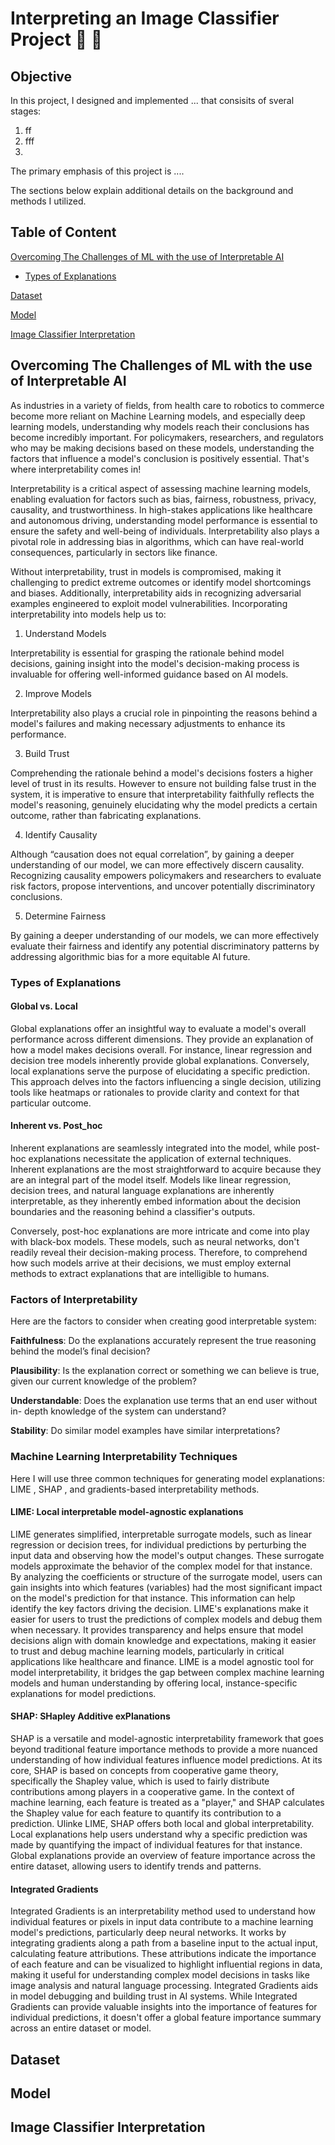 # Interpreting an Image Classifier Project :blue_car: :truck:

## Objective

In this project, I designed and implemented ... that consisits of sveral stages:

1. ff
2. fff
3. 

The primary emphasis of this project is ....

The sections below explain additional details on the background and methods I utilized.

## Table of Content

[Overcoming The Challenges of ML with the use of Interpretable AI](README.md#overcoming-the-challenges-of-ml-with-the-use-of-interpretable-ai)

* [Types of Explanations](README.md#Types-of-Explanations)

[Dataset](README.md#dataset)

[Model](README.md#model)

[Image Classifier Interpretation](README.md#image-classifier-interpretation)


## Overcoming The Challenges of ML with the use of Interpretable AI

As industries in a variety of fields, from health care to robotics to commerce become more reliant on Machine Learning models, and especially deep learning models, understanding why models reach their conclusions has become incredibly important. For policymakers, researchers, and regulators who may be making decisions based on these models, understanding the factors that influence a model's conclusion is positively essential. That's where interpretability comes in!

Interpretability is a critical aspect of assessing machine learning models, enabling evaluation for factors such as bias, fairness, robustness, privacy, causality, and trustworthiness. In high-stakes applications like healthcare and autonomous driving, understanding model performance is essential to ensure the safety and well-being of individuals. Interpretability also plays a pivotal role in addressing bias in algorithms, which can have real-world consequences, particularly in sectors like finance.

Without interpretability, trust in models is compromised, making it challenging to predict extreme outcomes or identify model shortcomings and biases. Additionally, interpretability aids in recognizing adversarial examples engineered to exploit model vulnerabilities. Incorporating interpretability into models help us to: 

1. Understand Models

  Interpretability is essential for grasping the rationale behind model decisions, gaining insight into the model's decision-making process is invaluable for offering well-informed guidance based on AI models.
  
2. Improve Models

  Interpretability also plays a crucial role in pinpointing the reasons behind a model's failures and making necessary adjustments to enhance its performance. 
  
3. Build Trust

  Comprehending the rationale behind a model's decisions fosters a higher level of trust in its results. However to ensure not building false trust in the system, it is imperative to ensure that interpretability faithfully reflects the model's reasoning, genuinely elucidating why the model predicts a certain outcome, rather than fabricating explanations.
  
4. Identify Causality

  Although “causation does not equal correlation”,  by gaining a deeper understanding of our model, we can more effectively discern causality. Recognizing causality empowers policymakers and researchers to evaluate risk factors, propose interventions, and uncover potentially discriminatory conclusions.
  
5. Determine Fairness

  By gaining a deeper understanding of our models, we can more effectively evaluate their fairness and identify any potential discriminatory patterns by addressing algorithmic bias for a more equitable AI future.

### Types of Explanations

#### Global vs. Local


Global explanations offer an insightful way to evaluate a model's overall performance across different dimensions. They provide an explanation of how a model makes decisions overall. For instance, linear regression and decision tree models inherently provide global explanations. Conversely, local explanations serve the purpose of elucidating a specific prediction. This approach delves into the factors influencing a single decision, utilizing tools like heatmaps or rationales to provide clarity and context for that particular outcome.

#### Inherent vs. Post_hoc

Inherent explanations are seamlessly integrated into the model, while post-hoc explanations necessitate the application of external techniques. Inherent explanations are the most straightforward to acquire because they are an integral part of the model itself. Models like linear regression, decision trees, and natural language explanations are inherently interpretable, as they inherently embed information about the decision boundaries and the reasoning behind a classifier's outputs.

Conversely, post-hoc explanations are more intricate and come into play with black-box models. These models, such as neural networks, don't readily reveal their decision-making process. Therefore, to comprehend how such models arrive at their decisions, we must employ external methods to extract explanations that are intelligible to humans.

### Factors of Interpretability
Here are the factors to consider when creating good interpretable system:

**Faithfulness**: Do the explanations accurately represent the true reasoning behind the model’s final decision?

**Plausibility**: Is the explanation correct or something we can believe is true, given our current knowledge of the problem?

**Understandable**: Does the explanation use terms that an end user without in- depth knowledge of the system can understand?

**Stability**: Do similar model examples have similar interpretations?

### Machine Learning Interpretability Techniques

Here I will use three common techniques for generating model explanations: LIME , SHAP , and gradients-based interpretability methods.

#### LIME: Local interpretable model-agnostic explanations

LIME generates simplified, interpretable surrogate models, such as linear regression or decision trees, for individual predictions by perturbing the input data and observing how the model's output changes. These surrogate models approximate the behavior of the complex model for that instance. By analyzing the coefficients or structure of the surrogate model, users can gain insights into which features (variables) had the most significant impact on the model's prediction for that instance. This information can help identify the key factors driving the decision. LIME's explanations make it easier for users to trust the predictions of complex models and debug them when necessary. It provides transparency and helps ensure that model decisions align with domain knowledge and expectations, making it easier to trust and debug machine learning models, particularly in critical applications like healthcare and finance. LIME is a model agnostic tool for model interpretability, it bridges the gap between complex machine learning models and human understanding by offering local, instance-specific explanations for model predictions.

#### SHAP: SHapley Additive exPlanations

SHAP is a versatile and model-agnostic interpretability framework that goes beyond traditional feature importance methods to provide a more nuanced understanding of how individual features influence model predictions. At its core, SHAP is based on concepts from cooperative game theory, specifically the Shapley value, which is used to fairly distribute contributions among players in a cooperative game. In the context of machine learning, each feature is treated as a "player," and SHAP calculates the Shapley value for each feature to quantify its contribution to a prediction. Ulinke LIME, SHAP offers both local and global interpretability. Local explanations help users understand why a specific prediction was made by quantifying the impact of individual features for that instance. Global explanations provide an overview of feature importance across the entire dataset, allowing users to identify trends and patterns.

#### Integrated Gradients

Integrated Gradients is an interpretability method used to understand how individual features or pixels in input data contribute to a machine learning model's predictions, particularly deep neural networks. It works by integrating gradients along a path from a baseline input to the actual input, calculating feature attributions. These attributions indicate the importance of each feature and can be visualized to highlight influential regions in data, making it useful for understanding complex model decisions in tasks like image analysis and natural language processing. Integrated Gradients aids in model debugging and building trust in AI systems. While Integrated Gradients can provide valuable insights into the importance of features for individual predictions, it doesn't offer a global feature importance summary across an entire dataset or model. 

## Dataset

## Model

## Image Classifier Interpretation
